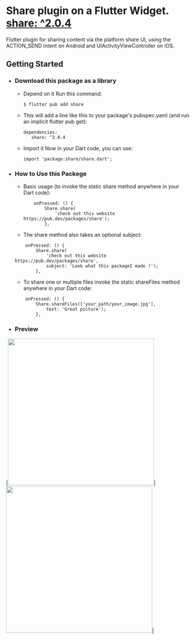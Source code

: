 # Share plugin  on a Flutter Widget. [share: ^2.0.4](https://pub.dev/packages/share)

Flutter plugin for sharing content via the platform share UI, using the ACTION_SEND intent on Android and UIActivityViewController on iOS.

## Getting Started

- ### Download this package as a library
 
  - Depend on it Run this command:
    ```
    $ flutter pub add share
    ```
 
  - This will add a line like this to your package's pubspec.yaml (and run an implicit flutter pub get):
    ```
    dependencies:
       share: ^2.0.4
    ```
  - Import it Now in your Dart code, you can use:
     ```
     import 'package:share/share.dart';

     ```
- ### How to Use this Packege
 
  - Basic usage (to  invoke the static share method anywhere in your Dart code):
    ```
        onPressed: () {
            Share.share(
                'check out this website https://pub.dev/packages/share');
            },
    ```
    
   - The share method also takes an optional subject:
    ```
        onPressed: () {
            Share.share(
                'check out this website https://pub.dev/packages/share',
                subject: 'Look what this packageI made !');
            },
    ```

   - To share one or multiple files invoke the static shareFiles method anywhere in your Dart code:
    ```
        onPressed: () {
            Share.shareFiles(['your_path/your_image.jpg'],
                text: 'Great picture');
            },
    ```
- ### Preview
|<img src="https://user-images.githubusercontent.com/82768399/153959951-d64ce9b3-0ea0-4018-aba1-a5916b998586.png" width="400" >|<img src="https://user-images.githubusercontent.com/82768399/153960016-ef940234-325b-408e-89a2-b0fbee096fca.png" width="400" >|